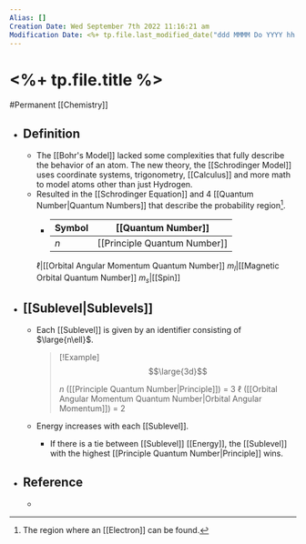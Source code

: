 ```yaml
---
Alias: []
Creation Date: Wed September 7th 2022 11:16:21 am 
Modification Date: <%+ tp.file.last_modified_date("ddd MMMM Do YYYY hh:mm:ss a") %>
---
```

# <%+ tp.file.title %>
#Permanent [[Chemistry]]

- ## Definition
	- The [[Bohr's Model]] lacked some complexities that fully describe the behavior of an atom. The new theory, the [[Schrodinger Model]] uses coordinate systems, trigonometry, [[Calculus]] and more math to model atoms other than just Hydrogen.
	- Resulted in the [[Schrodinger Equation]] and 4 [[Quantum Number|Quantum Numbers]] that describe the probability region[^1].
		- Symbol|[[Quantum Number]]
		  ---|---
		  $n$|[[Principle Quantum Number]] 
		 $\ell$|[[Orbital Angular Momentum Quantum Number]]
		 $m_l$|[[Magnetic Orbital Quantum Number]]
		 $m_s$|[[Spin]]
- ## [[Sublevel|Sublevels]]
	- Each [[Sublevel]] is given by an identifier consisting of $\large{n\ell}$.
	  > [!Example]
	  > $$\large{3d}$$
	  > 
	  > $n$ ([[Principle Quantum Number|Principle]]) = 3
	  > $\ell$ ([[Orbital Angular Momentum Quantum Number|Orbital Angular Momentum]]) = 2
	  
  - Energy increases with each [[Sublevel]].
	  - If there is a tie between [[Sublevel]] [[Energy]], the [[Sublevel]] with the highest [[Principle Quantum Number|Principle]] wins.
- ## Reference
	- 


[^1]: The region where an [[Electron]] can be found.